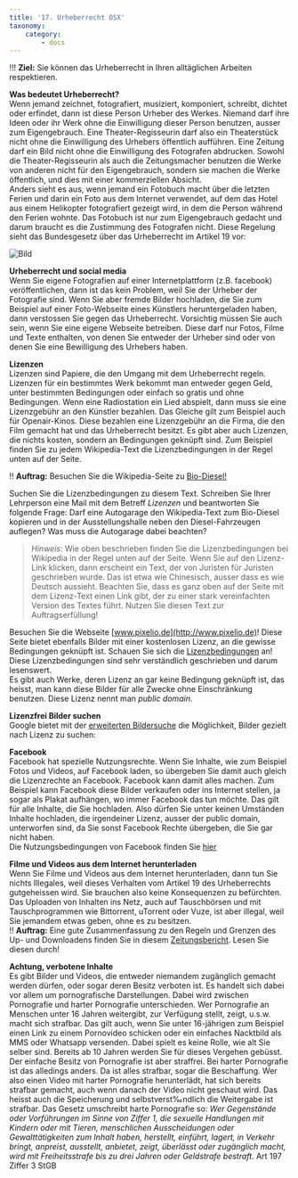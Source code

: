 ```yaml
---
title: '17. Urheberrecht OSX'
taxonomy:
    category:
        - docs
---
```


!!! **Ziel:** Sie können das Urheberrecht in Ihren alltäglichen Arbeiten respektieren.

**Was bedeutet Urheberrecht?**<br>
Wenn jemand zeichnet, fotografiert, musiziert, komponiert, schreibt, dichtet oder erfindet, dann ist diese Person Urheber des Werkes. Niemand darf ihre Ideen oder ihr Werk ohne die Einwilligung dieser Person benutzen, ausser zum Eigengebrauch. Eine Theater-Regisseurin darf also ein Theaterstück nicht ohne die Einwilligung des Urhebers öffentlich aufführen. Eine Zeitung darf ein Bild nicht ohne die Einwilligung des Fotografen abdrucken. Sowohl die Theater-Regisseurin als auch die Zeitungsmacher benutzen die Werke von anderen nicht für den Eigengebrauch, sondern sie machen die Werke öffentlich, und dies mit einer kommerziellen Absicht.<br>
Anders sieht es aus, wenn jemand ein Fotobuch macht über die letzten Ferien und darin ein Foto aus dem Internet verwendet, auf dem das Hotel aus einem Helikopter fotografiert gezeigt wird, in dem die Person während den Ferien wohnte. Das Fotobuch ist nur zum Eigengebrauch gedacht und darum braucht es die Zustimmung des Fotografen nicht. Diese Regelung sieht das Bundesgesetz über das Urheberrecht im Artikel 19 vor: <br>

![Bild](http://tacamo.ch/byod/resources/35.jpg)

**Urheberrecht und social media**<br>
Wenn Sie eigene Fotografien auf einer Internetplattform (z.B. facebook) veröffentlichen, dann ist das kein Problem, weil Sie der Urheber der Fotografie sind. Wenn Sie aber fremde Bilder hochladen, die Sie zum Beispiel auf einer Foto-Webseite eines Künstlers heruntergeladen haben, dann verstossen Sie gegen das Urheberrecht. Vorsichtig müssen Sie auch sein, wenn Sie eine eigene Webseite betreiben. Diese darf nur Fotos, Filme und Texte enthalten, von denen Sie entweder der Urheber sind oder von denen Sie eine Bewilligung des Urhebers haben.<br>

**Lizenzen**<br>
Lizenzen sind Papiere, die den Umgang mit dem Urheberrecht regeln. Lizenzen für ein bestimmtes Werk bekommt man entweder gegen Geld, unter bestimmten Bedingungen oder einfach so gratis und ohne Bedingungen. Wenn eine Radiostation ein Lied abspielt, dann muss sie eine Lizenzgebühr an den Künstler bezahlen. Das Gleiche gilt zum Beispiel auch für Openair-Kinos. Diese bezahlen eine Lizenzgebühr an die Firma, die den Film gemacht hat und das Urheberrecht besitzt.
Es gibt aber auch Lizenzen, die nichts kosten, sondern an Bedingungen geknüpft sind. Zum Beispiel finden Sie zu jedem Wikipedia-Text die Lizenzbedingungen in der Regel unten auf der Seite. <br>

!! **Auftrag:** Besuchen Sie die Wikipedia-Seite zu [Bio-Diesel!](http://de.wikipedia.org/wiki/Biodiesel)

Suchen Sie die Lizenzbedingungen zu diesem Text. Schreiben Sie Ihrer Lehrperson eine Mail mit dem Betreff *Lizenzen* und beantworten Sie folgende Frage: Darf eine Autogarage den Wikipedia-Text zum Bio-Diesel kopieren und in der Ausstellungshalle neben den Diesel-Fahrzeugen auflegen? Was muss die Autogarage dabei beachten?<br>
>*Hinweis*: Wie oben beschrieben finden Sie die Lizenzbedingungen bei Wikipedia in der Regel unten auf der Seite. Wenn Sie auf den Lizenz-Link klicken, dann erscheint ein Text, der von Juristen für Juristen geschrieben wurde. Das ist etwa wie Chinesisch, ausser dass es wie Deutsch aussieht. Beachten Sie, dass es ganz oben auf der Seite mit dem Lizenz-Text einen Link gibt, der zu einer stark vereinfachten Version des Textes führt. Nutzen Sie diesen Text zur Auftragserfüllung!<br>

Besuchen Sie die Webseite [www.pixelio.de](http://www.pixelio.de)! Diese Seite bietet ebenfalls Bilder mit einer kostenlosen Lizenz, an die gewisse Bedingungen geknüpft ist. Schauen Sie sich die  [Lizenzbedingungen](http://hilfe.pixelio.de/index.php?action=artikel&cat=8&id=81&artlang=de) an! Diese Lizenzbedingungen sind sehr verständlich geschrieben und darum lesenswert.<br>
Es gibt auch Werke, deren Lizenz an gar keine Bedingung geknüpft ist, das heisst, man kann diese Bilder für alle Zwecke ohne Einschränkung benutzen. Diese Lizenz nennt man *public domain*.<br>

**Lizenzfrei Bilder suchen**<br>
Google bietet mit der [erweiterten Bildersuche](https://www.google.ch/advanced_image_search?q=bilder&biw=1544&bih=1287&tbm=isch&hl=de|) die Möglichkeit, Bilder gezielt nach Lizenz zu suchen: <br>

**Facebook**<br>
Facebook hat spezielle Nutzungsrechte. Wenn Sie Inhalte, wie zum Beispiel Fotos und Videos, auf Facebook laden, so übergeben Sie damit auch gleich die Lizenzrechte an Facebook. Facebook kann damit alles machen. Zum Beispiel kann Facebook diese Bilder verkaufen oder ins Internet stellen, ja sogar als Plakat aufhängen, wo immer Facebook das tun möchte. Das gilt für alle Inhalte, die Sie hochladen. Also dürfen Sie unter keinen Umständen Inhalte hochladen, die irgendeiner Lizenz, ausser der public domain, unterworfen sind, da Sie sonst Facebook Rechte übergeben, die Sie gar nicht haben.<br>
Die Nutzungsbedingungen von Facebook finden Sie [hier](https://www.facebook.com/legal/terms?locale=de_DE)<br>

**Filme und Videos aus dem Internet herunterladen**<br>
Wenn Sie Filme und Videos aus dem Internet herunterladen, dann tun Sie nichts Illegales, weil dieses Verhalten vom Artikel 19 des Urheberrechts gutgeheissen wird. Sie brauchen also keine Konsequenzen zu befürchten. Das Uploaden von Inhalten ins Netz, auch auf Tauschbörsen und mit Tauschprogrammen wie Bittorrent, uTorrent oder Vuze, ist aber illegal, weil Sie jemandem etwas geben, ohne es zu besitzen.<br>
!! **Auftrag:** Eine gute Zusammenfassung zu den Regeln und Grenzen des Up- und Downloadens finden Sie in diesem [Zeitungsbericht](http://www.20min.ch/community/stories/story/19984742). Lesen Sie diesen durch! <br>

**Achtung, verbotene Inhalte**<br>
Es gibt Bilder und Videos, die entweder niemandem zugänglich gemacht werden dürfen, oder sogar deren Besitz verboten ist. Es handelt sich dabei vor allem um pornografische Darstellungen. Dabei wird zwischen Pornografie und harter Pornografie unterschieden. Wer Pornografie an Menschen unter 16 Jahren weitergibt, zur Verfügung stellt, zeigt, u.s.w. macht sich strafbar. Das gilt auch, wenn Sie unter 16-jährigen  zum Beispiel einen Link zu einem Pornovideo schicken oder ein einfaches Nacktbild als MMS oder Whatsapp versenden. Dabei spielt es keine Rolle, wie alt Sie selber sind. Bereits ab 10 Jahren werden Sie für dieses Vergehen gebüsst. Der einfache Besitz von Pornografie ist aber straffrei.
Bei harter Pornografie ist das alledings anders. Da ist alles strafbar, sogar die Beschaffung. Wer also einen Video mit harter Pornografie herunterlädt, hat sich bereits strafbar gemacht, auch wenn danach der Video nicht geschaut wird. Das heisst auch die Speicherung und selbstverst‰ndlich die Weitergabe ist strafbar.
Das Gesetz umschreibt harte Pornografie so: *Wer Gegenstände oder Vorführungen im Sinne von Ziffer 1, die sexuelle Handlungen mit Kindern oder mit Tieren, menschlichen Ausscheidungen oder Gewalttätigkeiten zum Inhalt haben, herstellt, einführt, lagert, in Verkehr bringt, anpreist, ausstellt, anbietet, zeigt, überlässt oder zugänglich macht, wird mit Freiheitsstrafe bis zu drei Jahren oder Geldstrafe bestraft.* Art 197 Ziffer 3 StGB





